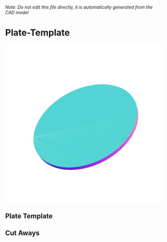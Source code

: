 ###### Note: Do not edit this file directly, it is automatically generated from the CAD model

# Plate-Template

![](/project.svg)

## Plate Template


## Cut Aways


